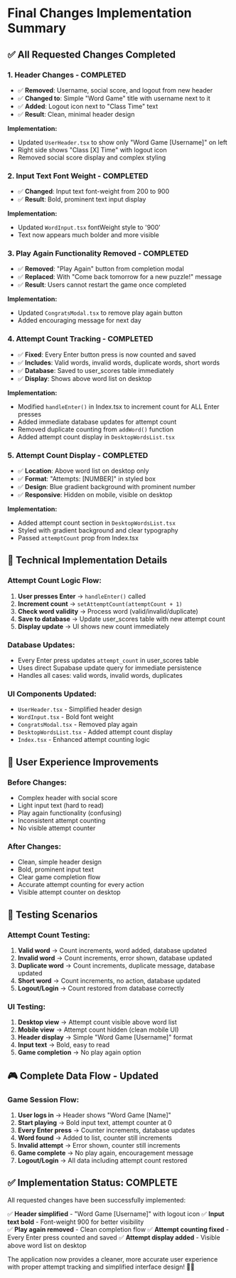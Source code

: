 # Final Changes Implementation Summary

## ✅ **All Requested Changes Completed**

### **1. Header Changes - COMPLETED**
- ✅ **Removed**: Username, social score, and logout from new header
- ✅ **Changed to**: Simple "Word Game" title with username next to it
- ✅ **Added**: Logout icon next to "Class Time" text
- ✅ **Result**: Clean, minimal header design

**Implementation:**
- Updated `UserHeader.tsx` to show only "Word Game [Username]" on left
- Right side shows "Class [X] Time" with logout icon
- Removed social score display and complex styling

### **2. Input Text Font Weight - COMPLETED**
- ✅ **Changed**: Input text font-weight from 200 to 900
- ✅ **Result**: Bold, prominent text input display

**Implementation:**
- Updated `WordInput.tsx` fontWeight style to '900'
- Text now appears much bolder and more visible

### **3. Play Again Functionality Removed - COMPLETED**
- ✅ **Removed**: "Play Again" button from completion modal
- ✅ **Replaced**: With "Come back tomorrow for a new puzzle!" message
- ✅ **Result**: Users cannot restart the game once completed

**Implementation:**
- Updated `CongratsModal.tsx` to remove play again button
- Added encouraging message for next day

### **4. Attempt Count Tracking - COMPLETED**
- ✅ **Fixed**: Every Enter button press is now counted and saved
- ✅ **Includes**: Valid words, invalid words, duplicate words, short words
- ✅ **Database**: Saved to user_scores table immediately
- ✅ **Display**: Shows above word list on desktop

**Implementation:**
- Modified `handleEnter()` in Index.tsx to increment count for ALL Enter presses
- Added immediate database updates for attempt count
- Removed duplicate counting from `addWord()` function
- Added attempt count display in `DesktopWordsList.tsx`

### **5. Attempt Count Display - COMPLETED**
- ✅ **Location**: Above word list on desktop only
- ✅ **Format**: "Attempts: [NUMBER]" in styled box
- ✅ **Design**: Blue gradient background with prominent number
- ✅ **Responsive**: Hidden on mobile, visible on desktop

**Implementation:**
- Added attempt count section in `DesktopWordsList.tsx`
- Styled with gradient background and clear typography
- Passed `attemptCount` prop from Index.tsx

## 🔧 **Technical Implementation Details**

### **Attempt Count Logic Flow:**
1. **User presses Enter** → `handleEnter()` called
2. **Increment count** → `setAttemptCount(attemptCount + 1)`
3. **Check word validity** → Process word (valid/invalid/duplicate)
4. **Save to database** → Update user_scores table with new attempt count
5. **Display update** → UI shows new count immediately

### **Database Updates:**
- Every Enter press updates `attempt_count` in user_scores table
- Uses direct Supabase update query for immediate persistence
- Handles all cases: valid words, invalid words, duplicates

### **UI Components Updated:**
- `UserHeader.tsx` - Simplified header design
- `WordInput.tsx` - Bold font weight
- `CongratsModal.tsx` - Removed play again
- `DesktopWordsList.tsx` - Added attempt count display
- `Index.tsx` - Enhanced attempt counting logic

## 🎯 **User Experience Improvements**

### **Before Changes:**
- Complex header with social score
- Light input text (hard to read)
- Play again functionality (confusing)
- Inconsistent attempt counting
- No visible attempt counter

### **After Changes:**
- Clean, simple header design
- Bold, prominent input text
- Clear game completion flow
- Accurate attempt counting for every action
- Visible attempt counter on desktop

## 🧪 **Testing Scenarios**

### **Attempt Count Testing:**
1. **Valid word** → Count increments, word added, database updated
2. **Invalid word** → Count increments, error shown, database updated
3. **Duplicate word** → Count increments, duplicate message, database updated
4. **Short word** → Count increments, no action, database updated
5. **Logout/Login** → Count restored from database correctly

### **UI Testing:**
1. **Desktop view** → Attempt count visible above word list
2. **Mobile view** → Attempt count hidden (clean mobile UI)
3. **Header display** → Simple "Word Game [Username]" format
4. **Input text** → Bold, easy to read
5. **Game completion** → No play again option

## 🎮 **Complete Data Flow - Updated**

### **Game Session Flow:**
1. **User logs in** → Header shows "Word Game [Name]"
2. **Start playing** → Bold input text, attempt counter at 0
3. **Every Enter press** → Counter increments, database updates
4. **Word found** → Added to list, counter still increments
5. **Invalid attempt** → Error shown, counter still increments
6. **Game complete** → No play again, encouragement message
7. **Logout/Login** → All data including attempt count restored

## ✅ **Implementation Status: COMPLETE**

All requested changes have been successfully implemented:

✅ **Header simplified** - "Word Game [Username]" with logout icon
✅ **Input text bold** - Font-weight 900 for better visibility  
✅ **Play again removed** - Clean completion flow
✅ **Attempt counting fixed** - Every Enter press counted and saved
✅ **Attempt display added** - Visible above word list on desktop

The application now provides a cleaner, more accurate user experience with proper attempt tracking and simplified interface design! 🎯✨